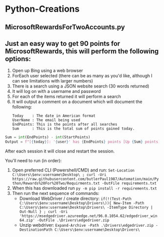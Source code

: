 # Python-Creations

## MicrosoftRewardsForTwoAccounts.py
Just an easy way to get 90 points for MicrosoftRewards, this will perform the following options:
---
1. Open up Bing using a web browser 
2. ForEach user selected (there can be as many as you'd like, although I can see limitations with larger numbers)
3. There is a search using a JSON website search (30 words returned)
5. It will log on with a username and password
4. For each of the items returned it will perform a search 
6. It will output a comment on a document which will document the following:
	```	
	Today	 : The date in American format
	UserName : The email being used
	EndPoints: This is the points after all searches
	Sum      : This is the total sum of points gained today.
	```
```python
Sum = int(EndPoints) - int(StartPoints)
Output = f"[{today}]: '{user}' has {EndPoints} points [Up {Sum} points]"
```

After each session it will close and restart the session.

You'll need to run (in order): 
1. Open preferred CLI (Powershell/CMD) and run: ```Set-Location C:\Users\$env:username\Desktop\ ; curl -Uri https://raw.githubusercontent.com/butlerPaul1987/Automation/main/Python/Rewards%20For%20Two/Requirments.txt -OutFile requirements.txt```
2. When this has downloaded run ```py -m pip install -r requirements.txt``` 
3. Then run the next sequence of commands:
	- Download WebDriver / create directory: ```if(!(Test-Path C:\Users\$env:username\Desktop\Drivers\)){ New-Item -Path C:\Users\$env:username\Desktop\Drivers\ -ItemType Directory | Out-Null } ; curl -Uri 'https://msedgedriver.azureedge.net/96.0.1054.62/edgedriver_win64.zip' -OutFile .\Drivers\edgedriver.zip```
	- Unzip webdriver: ```Expand-Archive -Path .\Drivers\edgedriver.zip -DestinationPath C:\Users\$env:username\Desktop\Drivers\```




